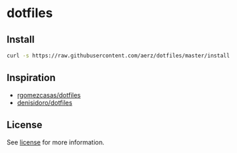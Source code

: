 # dotfiles

## Install

```sh
curl -s https://raw.githubusercontent.com/aerz/dotfiles/master/install | bash -s -- -r
```

## Inspiration

- [rgomezcasas/dotfiles](https://github.com/rgomezcasas/dotfiles)
- [denisidoro/dotfiles](https://github.com/denisidoro/dotfiles)

## License

See [license](https://github.com/aerz/dotfiles/blob/master/LICENSE) for more information.
